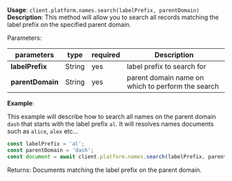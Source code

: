 **Usage**: `client.platform.names.search(labelPrefix, parentDomain)`    
**Description**: This method will allow you to search all records matching the label prefix on the specified parent domain. 

Parameters: 

| parameters                | type      | required       | Description                                                                   |  
|---------------------------|-----------|----------------| ----------------------------------------------------------------------------- |
| **labelPrefix**           | String    | yes            | label prefix to search for                                                    |
| **parentDomain**          | String    | yes            | parent domain name on which to perform the search                             |

**Example**: 

This example will describe how to search all names on the parent domain `dash` that starts with the label prefix `al`. 
It will resolves names documents such as `alice`, `alex` etc...   

```js
const labelPrefix = 'al';
const parentDomain = 'dash';
const document = await client.platform.names.search(labelPrefix, parentDomain);
```

Returns: Documents matching the label prefix on the parent domain.
